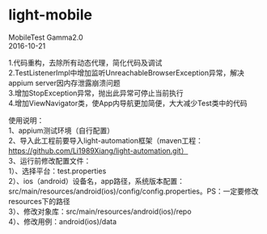 # light-mobile

MobileTest Gamma2.0<br>
2016-10-21<br>

1.代码重构，去除所有动态代理，简化代码及调试<br>
2.TestListenerImpl中增加监听UnreachableBrowserException异常，解决appium server因内存泄露崩溃问题<br>
3.增加StopException异常，抛出此异常可停止当前执行<br>
4.增加ViewNavigator类，使App内导航更加简便，大大减少Test类中的代码<br>


使用说明：<br>
1、appium测试环境（自行配置）<br>
2、导入此工程前要导入light-automation框架（maven工程：https://github.com/Li1989Xiang/light-automation.git）<br>
3、运行前修改配置文件：<br>
  1）、选择平台：test.properties<br>
  2）、ios（android）设备名，app路径，系统版本配置：src/main/resources/android(ios)/config/config.properties。PS：一定要修改resources下的路径<br>
  3）、修改对象库：src/main/resources/android(ios)/repo<br>
  4）、修改用例：android(ios)/data<br>
